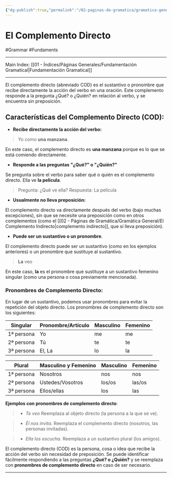 ```yaml
---
{"dg-publish":true,"permalink":"/02-paginas-de-gramatica/gramatica-general/el-complemento-directo/"}
---
```


# El Complemento Directo
#Grammar  #Fundaments  
___
Main Index: [[01 - Índices/Páginas Generales/Fundamentación Gramatical\|Fundamentación Gramatical]]
___
El complemento directo (abreviado COD) es el sustantivo o pronombre que recibe directamente la acción del verbo en una oración. Este complemento responde a la pregunta ¿Qué? o ¿Quién? en relación al verbo, y se encuentra sin preposición.
## Características del Complemento Directo (COD):
- **Recibe directamente la acción del verbo:**

>Yo como **una manzana**. 

En este caso, el complemento directo es **una manzana** porque es lo que se está comiendo directamente.

-  **Responde a las preguntas "¿Qué?" o "¿Quién?"**

Se pregunta sobre el verbo para saber qué o quién es el complemento directo.
Ella ve **la película**. 
>Pregunta: ¿Qué ve ella? 
>Respuesta: La película

- **Usualmente no lleva preposición:**

El complemento directo va directamente después del verbo (bajo muchas excepciones), sin que se necesite una preposición como en otros complementos (como el [[02 - Páginas de Gramática/Gramática General/El Complemento Indirecto\|complemento indirecto]], que sí lleva preposición).

-  **Puede ser un sustantivo o un pronombre**.

El complemento directo puede ser un sustantivo (como en los ejemplos anteriores) o un pronombre que sustituye al sustantivo.

 >**La** veo

En este caso, **la** es el pronombre que sustituye a un sustantivo femenino singular (como una persona o cosa previamente mencionada).

### Pronombres de Complemento Directo:
En lugar de un sustantivo, podemos usar pronombres para evitar la repetición del objeto directo. Los pronombres de complemento directo son los siguientes:

| Singular   | Pronombre/Artículo       | Masculino     | Femenino     |
| ---------- | ------------------------ | ------------- | ------------ |
| 1ª persona | Yo                       | me            | me           |
| 2ª persona | Tú                       | te            | te           |
| 3ª persona | El, La                   | lo            | la           |


| Plural     | Masculino y Femenino | Masculino | Femenino |
| ---------- | -------------------- | --------- | -------- |
| 1ª persona | Nosotros             | nos       | nos      |
| 2ª persona | Ustedes/Vosotros     | los/os    | las/os   |
| 3ª persona | Ellos/ellas          | los       | las      |


**Ejemplos con pronombres de complemento directo**:
>  - _Te veo_
Reemplaza al objeto directo (la persona a la que se ve).

> - _Él nos invita._
> Reemplaza el complemento directo (nosotros, las personas invitadas).


> - _Ella los escucha._
> Reemplaza a un sustantivo plural (los amigos).

El complemento directo (COD) es la persona, cosa o idea que recibe la acción del verbo sin necesidad de preposición. Se puede identificar fácilmente respondiendo a las preguntas **¿Qué? o ¿Quién?** y se reemplaza con **pronombres de complemento directo** en caso de ser necesario.

___